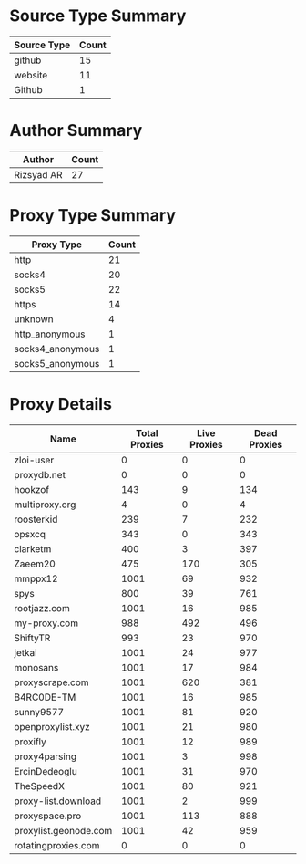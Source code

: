 # Source Type Summary

| Source Type | Count |
|-------------|-------|
| github | 15 |
| website | 11 |
| Github | 1 |


# Author Summary

| Author | Count |
|--------|-------|
| Rizsyad AR | 27 |


# Proxy Type Summary

| Proxy Type | Count |
|------------|-------|
| http | 21 |
| socks4 | 20 |
| socks5 | 22 |
| https | 14 |
| unknown | 4 |
| http_anonymous | 1 |
| socks4_anonymous | 1 |
| socks5_anonymous | 1 |


# Proxy Details

| Name | Total Proxies | Live Proxies | Dead Proxies |
|------|---------------|--------------|---------------|
| zloi-user | 0 | 0 | 0 |
| proxydb.net | 0 | 0 | 0 |
| hookzof | 143 | 9 | 134 |
| multiproxy.org | 4 | 0 | 4 |
| roosterkid | 239 | 7 | 232 |
| opsxcq | 343 | 0 | 343 |
| clarketm | 400 | 3 | 397 |
| Zaeem20 | 475 | 170 | 305 |
| mmppx12 | 1001 | 69 | 932 |
| spys | 800 | 39 | 761 |
| rootjazz.com | 1001 | 16 | 985 |
| my-proxy.com | 988 | 492 | 496 |
| ShiftyTR | 993 | 23 | 970 |
| jetkai | 1001 | 24 | 977 |
| monosans | 1001 | 17 | 984 |
| proxyscrape.com | 1001 | 620 | 381 |
| B4RC0DE-TM | 1001 | 16 | 985 |
| sunny9577 | 1001 | 81 | 920 |
| openproxylist.xyz | 1001 | 21 | 980 |
| proxifly | 1001 | 12 | 989 |
| proxy4parsing | 1001 | 3 | 998 |
| ErcinDedeoglu | 1001 | 31 | 970 |
| TheSpeedX | 1001 | 80 | 921 |
| proxy-list.download | 1001 | 2 | 999 |
| proxyspace.pro | 1001 | 113 | 888 |
| proxylist.geonode.com | 1001 | 42 | 959 |
| rotatingproxies.com | 0 | 0 | 0 |

